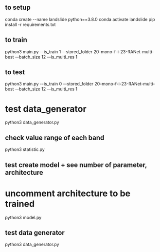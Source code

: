 ## to setup ##
conda create --name landslide python==3.8.0
conda activate landslide
pip install -r requirements.txt

## to train ##
python3 main.py --is_train 1 --stored_folder 20-mono-f-i-23-RANet-multi-best --batch_size 12 --is_multi_res 1

## to test ## 
python3 main.py --is_train 0 --stored_folder 20-mono-f-i-23-RANet-multi-best --batch_size 12 --is_multi_res 1

# test data_generator ## 
python3 data_generator.py

## check value range of each band ##
python3 statistic.py

## test create model + see number of parameter, architecture ##
# uncomment architecture to be trained #
python3 model.py

## test data generator ##
python3 data_generator.py
